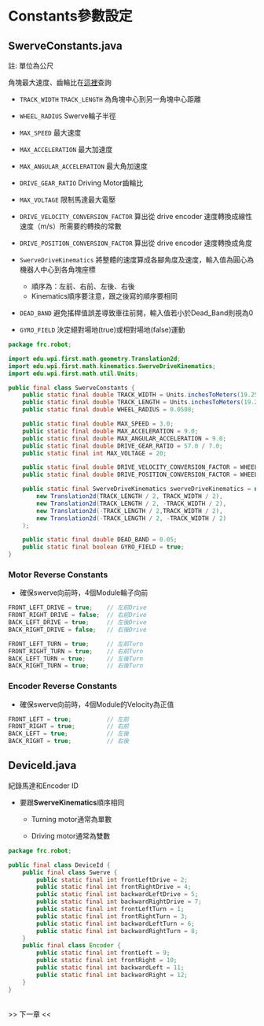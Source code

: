 <!-- title: Swerve 常數設定 -->
<!-- description: 控制 Swerve 底盤 -->
<!-- category: Swerve -->
<!-- tags: Programming -->
<!-- published time: 2024/11/21 -->

# Constants參數設定
## SwerveConstants.java
註: 單位為公尺

角塊最大速度、齒輪比在[這裡](https://www.swervedrivespecialties.com/products/mk4i-swerve-module)查詢

* `TRACK_WIDTH` `TRACK_LENGTH` 為角塊中心到另一角塊中心距離

* `WHEEL_RADIUS` Swerve輪子半徑

* `MAX_SPEED` 最大速度

* `MAX_ACCELERATION` 最大加速度

* `MAX_ANGULAR_ACCELERATION` 最大角加速度

* `DRIVE_GEAR_RATIO` Driving Motor齒輪比

* `MAX_VOLTAGE` 限制馬達最大電壓

* `DRIVE_VELOCITY_CONVERSION_FACTOR` 算出從 drive encoder 速度轉換成線性速度（m/s）所需要的轉換的常數

* `DRIVE_POSITION_CONVERSION_FACTOR` 算出從 drive encoder 速度轉換成角度

* `SwerveDriveKinematics` 將整體的速度算成各腳角度及速度，輸入值為圓心為機器人中心到各角塊座標
    * 順序為：左前、右前、左後、右後
    * Kinematics順序要注意，跟之後寫的順序要相同

* `DEAD_BAND` 避免搖桿值誤差導致車往前開，輸入值若小於Dead_Band則視為0

* `GYRO_FIELD` 決定絕對場地(true)或相對場地(false)運動

```java
package frc.robot;

import edu.wpi.first.math.geometry.Translation2d;
import edu.wpi.first.math.kinematics.SwerveDriveKinematics;
import edu.wpi.first.math.util.Units;

public final class SwerveConstants {
    public static final double TRACK_WIDTH = Units.inchesToMeters(19.25);
    public static final double TRACK_LENGTH = Units.inchesToMeters(19.25);
    public static final double WHEEL_RADIUS = 0.0508;

    public static final double MAX_SPEED = 3.0;
    public static final double MAX_ACCELERATION = 9.0;
    public static final double MAX_ANGULAR_ACCELERATION = 9.0;
    public static final double DRIVE_GEAR_RATIO = 57.0 / 7.0;
    public static final int MAX_VOLTAGE = 20;

    public static final double DRIVE_VELOCITY_CONVERSION_FACTOR = WHEEL_RADIUS * 2 / DRIVE_GEAR_RATIO * Math.PI / 60;
    public static final double DRIVE_POSITION_CONVERSION_FACTOR = WHEEL_RADIUS * 2 / DRIVE_GEAR_RATIO * Math.PI;

    public static final SwerveDriveKinematics swerveDriveKinematics = new SwerveDriveKinematics(
    	new Translation2d(TRACK_LENGTH / 2, TRACK_WIDTH / 2),
    	new Translation2d(TRACK_LENGTH / 2, -TRACK_WIDTH / 2),
    	new Translation2d(-TRACK_LENGTH / 2,TRACK_WIDTH / 2),
    	new Translation2d(-TRACK_LENGTH / 2, -TRACK_WIDTH / 2)
    );

    public static final double DEAD_BAND = 0.05;
    public static final boolean GYRO_FIELD = true;
}
```
### Motor Reverse Constants
* 確保swerve向前時，4個Module輪子向前

```java
FRONT_LEFT_DRIVE = true;    // 左前Drive
FRONT_RIGHT_DRIVE = false;  // 右前Drive
BACK_LEFT_DRIVE = true;     // 左後Drive
BACK_RIGHT_DRIVE = false;   // 右後Drive

FRONT_LEFT_TURN = true;     // 左前Turn
FRONT_RIGHT_TURN = true;    // 右前Turn
BACK_LEFT_TURN = true;      // 左後Turn
BACK_RIGHT_TURN = true;     // 右後Turn
```
### Encoder Reverse Constants
* 確保swerve向前時，4個Module的Velocity為正值

```java
FRONT_LEFT = true;          // 左前
FRONT_RIGHT = true;         // 右前
BACK_LEFT = true;           // 左後
BACK_RIGHT = true;          // 右後
```
## DeviceId.java
紀錄馬達和Encoder ID

* 要跟**SwerveKinematics**順序相同

	* Turning motor通常為單數

	* Driving motor通常為雙數

```java
package frc.robot;

public final class DeviceId {
    public final class Swerve {
        public static final int frontLeftDrive = 2;
        public static final int frontRightDrive = 4;
        public static final int backwardLeftDrive = 5;
        public static final int backwardRightDrive = 7;
        public static final int frontLeftTurn = 1;
        public static final int frontRightTurn = 3;
        public static final int backwardLeftTurn = 6;
        public static final int backwardRightTurn = 8;
    }
    public final class Encoder {
        public static final int frontLeft = 9;
        public static final int frontRight = 10;
        public static final int backwardLeft = 11;
        public static final int backwardRight = 12;
    }
}
```

<br><a class="articleSwitcher" next_article="swerve\swerve_06">>> 下一章 <<</a>